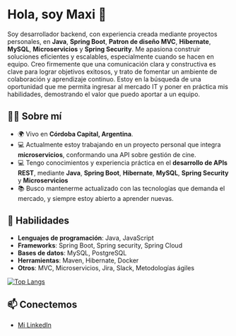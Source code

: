 # Hola, soy Maxi 👋

Soy desarrollador backend, con experiencia creada mediante proyectos personales, en **Java**, **Spring Boot**, **Patron de diseño MVC**, **Hibernate**, **MySQL**, **Microservicios** y **Spring Security**. Me apasiona construir soluciones eficientes y escalables, especialmente cuando se hacen en equipo. Creo firmemente que una comunicación clara y constructiva es clave para lograr objetivos exitosos, y trato de fomentar un ambiente de colaboración y aprendizaje continuo.
Estoy en la búsqueda de una oportunidad que me permita ingresar al mercado IT y poner en práctica mis habilidades, demostrando el valor que puedo aportar a un equipo.

## 🧑‍💻 Sobre mí
- 🌍 Vivo en **Córdoba Capital, Argentina**.
- 💻 Actualmente estoy trabajando en un proyecto personal que integra **microservicios**, conformando una API sobre gestión de cine.
- 💻 Tengo conocimientos y experiencia práctica en el **desarrollo de APIs REST**, mediante **Java**, **Spring Boot**, **Hibernate**, **MySQL**, **Spring Security** y **Microservicios**
- 📚 Busco mantenerme actualizado con las tecnologías que demanda el mercado, y siempre estoy abierto a aprender nuevas.

## 🚀 Habilidades
- **Lenguajes de programación**: Java, JavaScript
- **Frameworks**: Spring Boot, Spring security, Spring Cloud
- **Bases de datos**: MySQL, PostgreSQL
- **Herramientas**: Maven, Hibernate, Docker
- **Otros**: MVC, Microservicios, Jira, Slack, Metodologías ágiles


[![Top Langs](https://github-readme-stats.vercel.app/api/top-langs/?username=maximarcos&langs_count=5&layout=compact&hide=html)](https://github.com/tuwus)

## 📫 Conectemos
- [Mi LinkedIn](https://www.linkedin.com/in/maximiliano-abel-marcos)
